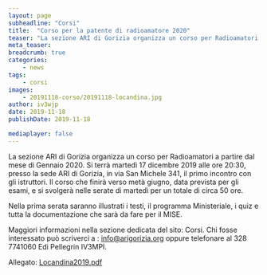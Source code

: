 ```yaml
---
layout: page
subheadline: "Corsi"
title:  "Corso per la patente di radioamatore 2020"
teaser: "La sezione ARI di Gorizia organizza un corso per Radioamatori a partire dal mese  di  Gennaio 2020"
meta_teaser: 
breadcrumb: true
categories:
    - news
tags:
    - corsi
images:
    - 20191118-corso/20191118-locandina.jpg
author: iv3wjp
date: 2019-11-18
publishDate: 2019-11-18

mediaplayer: false
---
```


La sezione ARI di Gorizia organizza un corso per Radioamatori a partire dal mese  di  Gennaio 2020. Si terrà martedì 17 
dicembre 2019 alle ore 20:30, presso la sede ARI di Gorizia, in via  San Michele 341, il primo incontro con gli istruttori. 
Il corso che finirà verso metà giugno, data prevista per gli esami, e si svolgerà nelle serate di martedì per un totale 
di circa 50 ore.

Nella prima serata saranno illustrati i testi, il programma Ministeriale, i quiz e tutta la  documentazione che sarà da 
fare per il MISE. 

Maggiori informazioni nella sezione dedicata del sito: Corsi.
Chi fosse interessato può scriverci a : info@arigorizia.org oppure telefonare al  328 7741060 Edi Pellegrin IV3MPI.

Allegato: [Locandina2019.pdf](/documents/Locandina2019.pdf)

